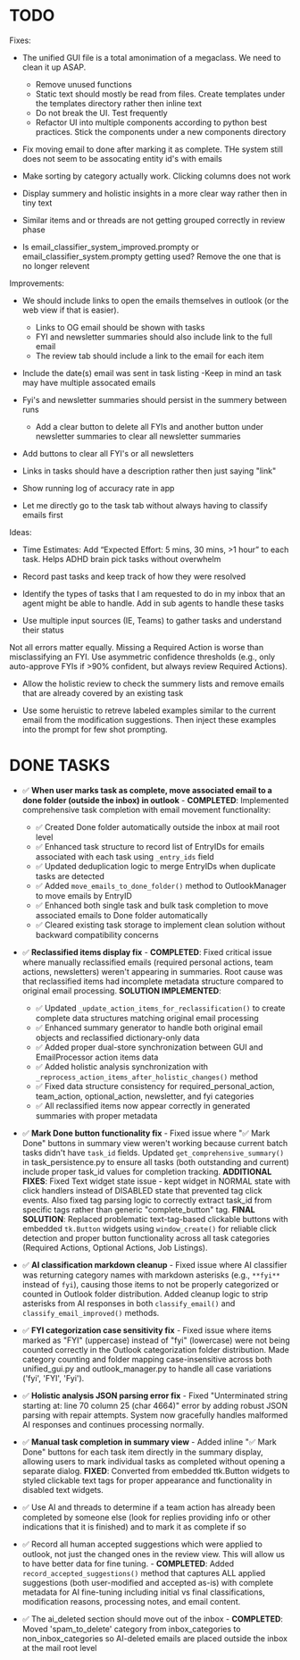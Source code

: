 # TODO

Fixes:

- The unified GUI file is a total amonimation of a megaclass. We need to clean it up ASAP.
  - Remove unused functions
  - Static text should mostly be read from files. Create templates under the templates directory rather then inline text
  - Do not break the UI. Test frequently
  - Refactor UI into multiple components according to python best practices. Stick the components under a new components directory


- Fix moving email to done after marking it as complete. THe system still does not seem to be assocating entity id's with emails

- Make sorting by category actually work. Clicking columns does not work
- Display summery and holistic insights in a more clear way rather then in tiny text

- Similar items and or threads are not getting grouped correctly in review phase

- Is email_classifier_system_improved.prompty or email_classifier_system.prompty getting used? Remove the one that is no longer relevent

Improvements:

- We should include links to open the emails themselves in outlook (or the web view if that is easier).
  - Links to OG email should be shown with tasks
  - FYI and newsletter summaries should also include link to the full email
  - The review tab should include a link to the email for each item


  
- Include the date(s) email was sent in task listing
   -Keep in mind an task may have multiple assocated emails

- Fyi's and newsletter summaries should persist in the summery between runs
  - Add a clear button to delete all FYIs and another button under newsletter summaries to clear all newsletter summaries

- Add buttons to clear all FYI's or all newsletters

- Links in tasks should have a description rather then just saying "link"

- Show running log of accuracy rate in app

- Let me directly go to the task tab without always having to classify emails first

Ideas:

- Time Estimates: Add “Expected Effort: 5 mins, 30 mins, >1 hour” to each task. Helps ADHD brain pick tasks without overwhelm

- Record past tasks and keep track of how they were resolved 

- Identify the types of tasks that I am requested to do in my inbox that an agent might be able to handle. Add in sub agents to handle these tasks

- Use multiple input sources (IE, Teams) to gather tasks and understand their status

Not all errors matter equally. Missing a Required Action is worse than misclassifying an FYI. Use asymmetric confidence thresholds (e.g., only auto-approve FYIs if >90% confident, but always review Required Actions).

- Allow the holistic review to check the summery lists and remove emails that are already covered by an existing task


- Use some heruistic to retreve labeled examples similar to the current email from the modification suggestions. Then inject these examples into the prompt for few shot prompting.

# DONE TASKS

- ✅ **When user marks task as complete, move associated email to a done folder (outside the inbox) in outlook** - **COMPLETED**: Implemented comprehensive task completion with email movement functionality:
   - ✅ Created Done folder automatically outside the inbox at mail root level
   - ✅ Enhanced task structure to record list of EntryIDs for emails associated with each task using `_entry_ids` field
   - ✅ Updated deduplication logic to merge EntryIDs when duplicate tasks are detected 
   - ✅ Added `move_emails_to_done_folder()` method to OutlookManager to move emails by EntryID
   - ✅ Enhanced both single task and bulk task completion to move associated emails to Done folder automatically
   - ✅ Cleared existing task storage to implement clean solution without backward compatibility concerns

- ✅ **Reclassified items display fix** - **COMPLETED**: Fixed critical issue where manually reclassified emails (required personal actions, team actions, newsletters) weren't appearing in summaries. Root cause was that reclassified items had incomplete metadata structure compared to original email processing. **SOLUTION IMPLEMENTED**:
   - ✅ Updated `_update_action_items_for_reclassification()` to create complete data structures matching original email processing
   - ✅ Enhanced summary generator to handle both original email objects and reclassified dictionary-only data
   - ✅ Added proper dual-store synchronization between GUI and EmailProcessor action items data
   - ✅ Added holistic analysis synchronization with `_reprocess_action_items_after_holistic_changes()` method
   - ✅ Fixed data structure consistency for required_personal_action, team_action, optional_action, newsletter, and fyi categories
   - ✅ All reclassified items now appear correctly in generated summaries with proper metadata

- ✅ **Mark Done button functionality fix** - Fixed issue where "✅ Mark Done" buttons in summary view weren't working because current batch tasks didn't have `task_id` fields. Updated `get_comprehensive_summary()` in task_persistence.py to ensure all tasks (both outstanding and current) include proper task_id values for completion tracking. **ADDITIONAL FIXES**: Fixed Text widget state issue - kept widget in NORMAL state with click handlers instead of DISABLED state that prevented tag click events. Also fixed tag parsing logic to correctly extract task_id from specific tags rather than generic "complete_button" tag. **FINAL SOLUTION**: Replaced problematic text-tag-based clickable buttons with embedded `tk.Button` widgets using `window_create()` for reliable click detection and proper button functionality across all task categories (Required Actions, Optional Actions, Job Listings).

- ✅ **AI classification markdown cleanup** - Fixed issue where AI classifier was returning category names with markdown asterisks (e.g., `**fyi**` instead of `fyi`), causing those items to not be properly categorized or counted in Outlook folder distribution. Added cleanup logic to strip asterisks from AI responses in both `classify_email()` and `classify_email_improved()` methods.

- ✅ **FYI categorization case sensitivity fix** - Fixed issue where items marked as "FYI" (uppercase) instead of "fyi" (lowercase) were not being counted correctly in the Outlook categorization folder distribution. Made category counting and folder mapping case-insensitive across both unified_gui.py and outlook_manager.py to handle all case variations ('fyi', 'FYI', 'Fyi').

- ✅ **Holistic analysis JSON parsing error fix** - Fixed "Unterminated string starting at: line 70 column 25 (char 4664)" error by adding robust JSON parsing with repair attempts. System now gracefully handles malformed AI responses and continues processing normally.

- ✅ **Manual task completion in summary view** - Added inline "✅ Mark Done" buttons for each task item directly in the summary display, allowing users to mark individual tasks as completed without opening a separate dialog. **FIXED**: Converted from embedded ttk.Button widgets to styled clickable text tags for proper appearance and functionality in disabled text widgets.

- ✅ Use AI and threads to determine if a team action has already been completed by someone else (look for replies providing info or other indications that it is finished) and to mark it as complete if so



- ✅ Record all human accepted suggestions which were applied to outlook, not just the changed ones in the review view. This will allow us to have better data for fine tuning. - **COMPLETED**: Added `record_accepted_suggestions()` method that captures ALL applied suggestions (both user-modified and accepted as-is) with complete metadata for AI fine-tuning including initial vs final classifications, modification reasons, processing notes, and email content.


- ✅ The ai_deleted section should move out of the inbox - **COMPLETED**: Moved 'spam_to_delete' category from inbox_categories to non_inbox_categories so AI-deleted emails are placed outside the inbox at the mail root level